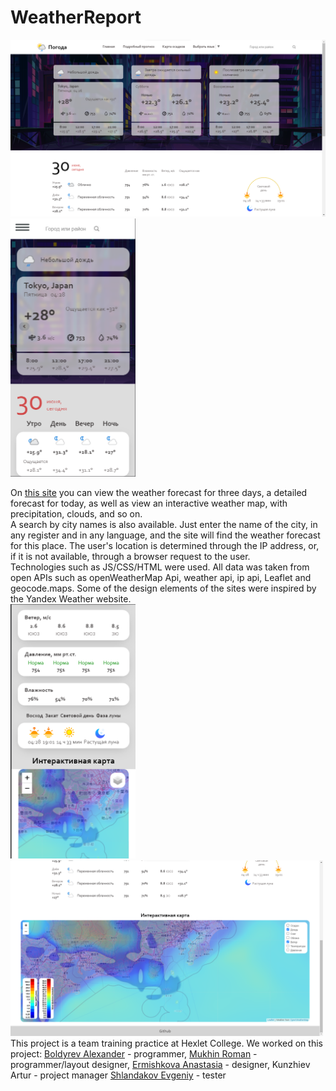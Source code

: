 # WeatherReport
<img src="screenshots/image.png" alt="drawing" style="width:600px;"/>     <img src="screenshots/image-2.png" alt="drawing" style="width:200px;"/><br>

On <a href='https://alexandrsperansky.github.io/WeatherReport/'>this site</a> you can view the weather forecast for three days, a detailed forecast for today, as well as view an interactive weather map, with precipitation, clouds, and so on. <br>
A search by city names is also available. Just enter the name of the city, in any register and in any language, and the site will find the weather forecast for this place. The user's location is determined through the IP address, or, if it is not available, through a browser request to the user.<br>
Technologies such as JS/CSS/HTML were used. All data was taken from open APIs such as openWeatherMap Api, weather api, ip api, Leaflet and geocode.maps. Some of the design elements of the sites were inspired by the Yandex Weather website.<br>
<img src="screenshots/image-3.png" alt="drawing" style="width:200px;"/><img src="screenshots/image-1.png" alt="drawing" style="width:500px;"/><br>
This project is a team training practice at Hexlet College. We worked on this project: <a href='https://github.com/AlexandrSperansky' taregt='_blank'>Boldyrev Alexander</a> - programmer, <a href='https://github.com/mkh1n' target='_blank'>Mukhin Roman</a> - programmer/layout designer, <a href='https://github.com/Larkns' target='_blank'>Ermishkova Anastasia</a> - designer, Kunzhiev Artur - project manager
<a href='https://github.com/H3nt3r' target='_blank'>Shlandakov Evgeniy</a>  - tester
